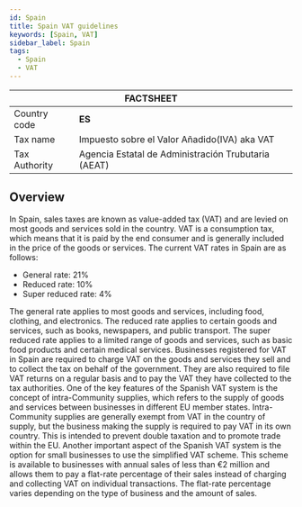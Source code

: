 ```yaml
---
id: Spain
title: Spain VAT guidelines 
keywords: [Spain, VAT]
sidebar_label: Spain
tags:
  - Spain
  - VAT
---
```


<table>
  <thead>
    <tr>
      <th colspan="2">FACTSHEET</th>
    </tr>
  </thead>
  <tbody>
    <tr>
      <td>Country code</td>
      <td><b>ES</b></td>
    </tr>
     <tr>
      <td>Tax name</td>
      <td>Impuesto sobre el Valor Añadido(IVA) aka VAT</td>
    </tr>
    <tr>
      <td>Tax Authority</td>
      <td>Agencia Estatal de Administración Trubutaria (AEAT)</td>
    </tr>
  </tbody>
</table>

## Overview

In Spain, sales taxes are known as value-added tax (VAT) and are levied on most goods and services sold in the country. VAT is a consumption tax, which means that it is paid by the end consumer and is generally included in the price of the goods or services.
The current VAT rates in Spain are as follows:
* General rate: 21%
* Reduced rate: 10%
* Super reduced rate: 4%


The general rate applies to most goods and services, including food, clothing, and electronics. The reduced rate applies to certain goods and services, such as books, newspapers, and public transport. The super reduced rate applies to a limited range of goods and services, such as basic food products and certain medical services.
Businesses registered for VAT in Spain are required to charge VAT on the goods and services they sell and to collect the tax on behalf of the government. They are also required to file VAT returns on a regular basis and to pay the VAT they have collected to the tax authorities.
One of the key features of the Spanish VAT system is the concept of intra-Community supplies, which refers to the supply of goods and services between businesses in different EU member states. Intra-Community supplies are generally exempt from VAT in the country of supply, but the business making the supply is required to pay VAT in its own country. This is intended to prevent double taxation and to promote trade within the EU.
Another important aspect of the Spanish VAT system is the option for small businesses to use the simplified VAT scheme. This scheme is available to businesses with annual sales of less than €2 million and allows them to pay a flat-rate percentage of their sales instead of charging and collecting VAT on individual transactions. The flat-rate percentage varies depending on the type of business and the amount of sales.

<!--

## Registration

## Who should register

## Tax Registration number

## Regex Format

## Tax rates

## Invoice Format

## Einvoicing

## Exemptions

## Penalty

## Frequently Asked Questions

## Important Wesbites

## Reference links

-->

